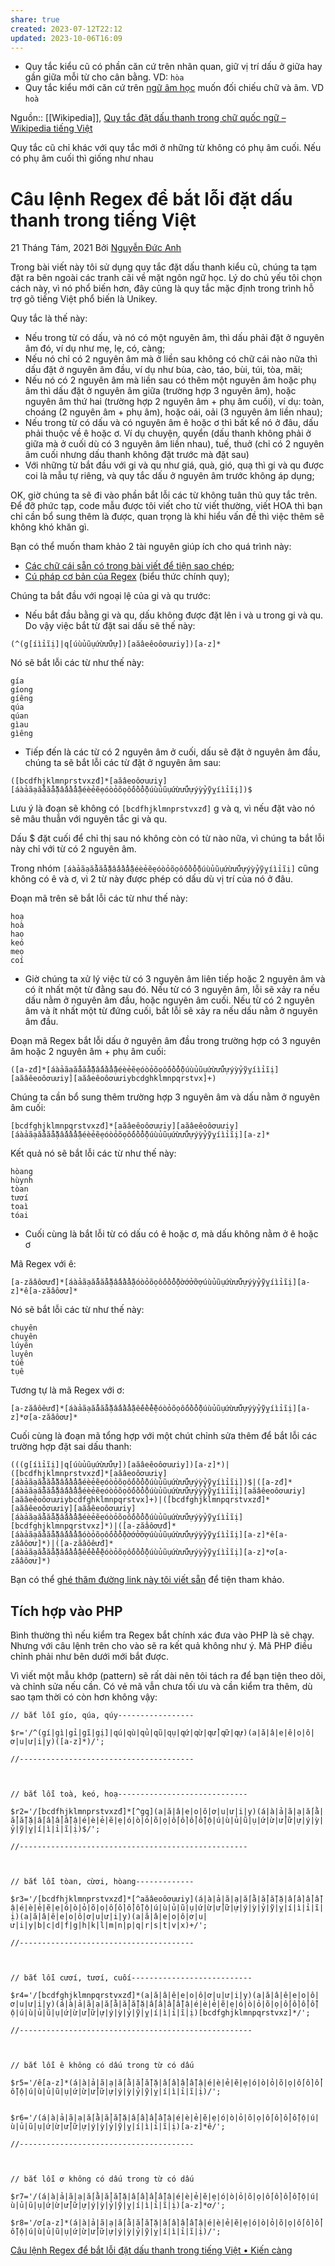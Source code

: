 ```yaml
---
share: true
created: 2023-07-12T22:12
updated: 2023-10-06T16:09
---
```

- Quy tắc kiểu cũ có phần căn cứ trên nhãn quan, giữ vị trí dấu ở giữa hay gần giữa mỗi từ cho cân bằng. VD: `hòa`
- Quy tắc kiểu mới căn cứ trên [ngữ âm học](https://vi.wikipedia.org/wiki/Ng%E1%BB%AF_%C3%A2m_h%E1%BB%8Dc "Ngữ âm học") muốn đối chiếu chữ và âm. VD `hoà`

Nguồn:: [[Wikipedia]], [Quy tắc đặt dấu thanh trong chữ quốc ngữ – Wikipedia tiếng Việt](https://vi.wikipedia.org/wiki/Quy_t%E1%BA%AFc_%C4%91%E1%BA%B7t_d%E1%BA%A5u_thanh_trong_ch%E1%BB%AF_qu%E1%BB%91c_ng%E1%BB%AF)

Quy tắc cũ chỉ khác với quy tắc mới ở những từ không có phụ âm cuối. Nếu có phụ âm cuối thì giống như nhau
# Câu lệnh Regex để bắt lỗi đặt dấu thanh trong tiếng Việt

21 Tháng Tám, 2021 Bởi [Nguyễn Đức Anh](https://kiencang.net/author/admin/ "Xem tất cả bài viết bằng Nguyễn Đức Anh")

Trong bài viết này tôi sử dụng quy tắc đặt dấu thanh kiểu cũ, chúng ta tạm đặt ra bên ngoài các tranh cãi về mặt ngôn ngữ học. Lý do chủ yếu tôi chọn cách này, vì nó phổ biến hơn, đây cũng là quy tắc mặc định trong trình hỗ trợ gõ tiếng Việt phổ biến là Unikey.

Quy tắc là thế này:

- Nếu trong từ có dấu, và nó có một nguyên âm, thì dấu phải đặt ở nguyên âm đó, ví dụ như mẹ, lẹ, có, càng;
- Nếu nó chỉ có 2 nguyên âm mà ở liền sau không có chữ cái nào nữa thì dấu đặt ở nguyên âm đầu, ví dụ như bùa, cào, táo, bùi, túi, tòa, mãi;
- Nếu nó có 2 nguyên âm mà liền sau có thêm một nguyên âm hoặc phụ âm thì dấu đặt ở nguyên âm giữa (trường hợp 3 nguyên âm), hoặc nguyên âm thứ hai (trường hợp 2 nguyên âm + phụ âm cuối), ví dụ: toàn, choáng (2 nguyên âm + phụ âm), hoặc oái, oải (3 nguyên âm liền nhau);
- Nếu trong từ có dấu và có nguyên âm ê hoặc ơ thì bất kể nó ở đâu, dấu phải thuộc về ê hoặc ơ. Ví dụ chuyện, quyển (dấu thanh không phải ở giữa mà ở cuối dù có 3 nguyên âm liền nhau), tuế, thuở (chỉ có 2 nguyên âm cuối nhưng dấu thanh không đặt trước mà đặt sau)
- Với những từ bắt đầu với gi và qu như giá, quà, gió, quạ thì gi và qu được coi là mẫu tự riêng, và quy tắc dấu ở nguyên âm trước không áp dụng;

OK, giờ chúng ta sẽ đi vào phần bắt lỗi các từ không tuân thủ quy tắc trên. Để đỡ phức tạp, code mẫu được tôi viết cho từ viết thường, viết HOA thì bạn chỉ cần bổ sung thêm là được, quan trọng là khi hiểu vấn đề thì việc thêm sẽ không khó khăn gì.

Bạn có thể muốn tham khảo 2 tài nguyên giúp ích cho quá trình này:

- [Các chữ cái sẵn có trong bài viết để tiện sao chép](https://kiencang.net/mang-array-tien-dung-ho-ten/);
- [Cú pháp cơ bản của Regex](https://kiencang.net/cu-phap-co-ban-regex/) (biểu thức chính quy);

Chúng ta bắt đầu với ngoại lệ của gi và qu trước:

- Nếu bắt đầu bằng gi và qu, dấu không được đặt lên i và u trong gi và qu. Do vậy việc bắt từ đặt sai dấu sẽ thế này:

```
(^(g[íìỉĩị]|q[úùủũụứừửữự])[aăâeêoôơuưiy])[a-z]*
```

Nó sẽ bắt lỗi các từ như thế này:

```
gía
gíong
gíêng
qúa
qúan
gìau
gìêng
```

- Tiếp đến là các từ có 2 nguyên âm ở cuối, dấu sẽ đặt ở nguyên âm đầu, chúng ta sẽ bắt lỗi các từ đặt ở nguyên âm sau:

```
([bcdfhjklmnprstvxzđ]*[aăâeoôơuưiy][áàảãạắằẳẵặấầẩẫậéèẻẽẹóòỏõọốồổỗộúùủũụứừửữựýỳỷỹỵíìỉĩị])$
```

Lưu ý là đoạn sẽ không có `[bcdfhjklmnprstvxzđ]` g và q, vì nếu đặt vào nó sẽ mâu thuẫn với nguyên tắc gi và qu.

Dấu $ đặt cuối để chỉ thị sau nó không còn có từ nào nữa, vì chúng ta bắt lỗi này chỉ với từ có 2 nguyên âm.

Trong nhóm `[áàảãạắằẳẵặấầẩẫậéèẻẽẹóòỏõọốồổỗộúùủũụứừửữựýỳỷỹỵíìỉĩị]` cũng không có ê và ơ, vì 2 từ này được phép có dấu dù vị trí của nó ở đâu.

Đoạn mã trên sẽ bắt lỗi các từ như thế này:

```
hoạ
hoà
haọ
keó
meọ
coí
```

- Giờ chúng ta xử lý việc từ có 3 nguyên âm liên tiếp hoặc 2 nguyên âm và có ít nhất một từ đằng sau đó. Nếu từ có 3 nguyên âm, lỗi sẽ xảy ra nếu dấu nằm ở nguyên âm đầu, hoặc nguyên âm cuối. Nếu từ có 2 nguyên âm và ít nhất một từ đứng cuối, bắt lỗi sẽ xảy ra nếu dấu nằm ở nguyên âm đầu.

Đoạn mã Regex bắt lỗi dấu ở nguyên âm đầu trong trường hợp có 3 nguyên âm hoặc 2 nguyên âm + phụ âm cuối:

```
([a-zđ]*[áàảãạắằẳẵặấầẩẫậéèẻẽẹóòỏõọốồổỗộúùủũụứừửữựýỳỷỹỵíìỉĩị][aăâêeoôơuưiy][aăâeêoôơuưiybcdghklmnpqrstvx]+)
```

Chúng ta cần bổ sung thêm trường hợp 3 nguyên âm và dấu nằm ở nguyên âm cuối:

```
[bcdfghjklmnpqrstvxzđ]*[aăâeêoôơuưiy][aăâeêoôơuưiy][áàảãạắằẳẵặấầẩẫậéèẻẽẹóòỏõọốồổỗộúùủũụứừửữựýỳỷỹỵíìỉĩị][a-z]*
```

Kết quả nó sẽ bắt lỗi các từ như thế này:

```
hòang
hùynh
tòan
tươí
toaì
tóai
```

- Cuối cùng là bắt lỗi từ có dấu có ê hoặc ơ, mà dấu không nằm ở ê hoặc ơ

Mã Regex với ê:

```
[a-zăâôơưđ]*[áàảãạắằẳẵặấầẩẫậóòỏõọốồổỗộờớởỡợúùủũụứừửữựýỳỷỹỵíìỉĩị][a-z]*ê[a-zăâôơư]*
```

Nó sẽ bắt lỗi các từ như thế này:

```
chụyên
chuỵên
lúyên
luỵên
túê
tụê
```

Tương tự là mã Regex với ơ:

```
[a-zăâôêưđ]*[áàảãạắằẳẵặấầẩẫậếềểễệóòỏõọốồổỗộúùủũụứừửữựýỳỷỹỵíìỉĩị][a-z]*ơ[a-zăâôơư]*
```

Cuối cùng là đoạn mã tổng hợp với một chút chỉnh sửa thêm để bắt lỗi các trường hợp đặt sai dấu thanh:

```
(((g[íìỉĩị]|q[úùủũụứừửữự])[aăâeêoôơuưiy])[a-z]*)|([bcdfhjklmnprstvxzđ]*[aăâeoôơuưiy][áàảãạắằẳẵặấầẩẫậéèẻẽẹóòỏõọốồổỗộúùủũụứừửữựýỳỷỹỵíìỉĩị])$|([a-zđ]*[áàảãạắằẳẵặấầẩẫậéèẻẽẹóòỏõọốồổỗộúùủũụứừửữựýỳỷỹỵíìỉĩị][aăâêeoôơuưiy][aăâeêoôơuưiybcdfghklmnpqrstvx]+)|([bcdfghjklmnpqrstvxzđ]*[aăâêeoôơuưiy][aăâêeoôơuưiy][áàảãạắằẳẵặấầẩẫậéèẻẽẹóòỏõọốồổỗộúùủũụứừửữựýỳỷỹỵíìỉĩị][bcdfghjklmnpqrstvxz]*)|([a-zăâôơưđ]*[áàảãạắằẳẵặấầẩẫậóòỏõọốồổỗộờớởỡợúùủũụứừửữựýỳỷỹỵíìỉĩị][a-z]*ê[a-zăâôơư]*)|([a-zăâôêưđ]*[áàảãạắằẳẵặấầẩẫậếềểễệóòỏõọốồổỗộúùủũụứừửữựýỳỷỹỵíìỉĩị][a-z]*ơ[a-zăâôơư]*)
```

Bạn có thể [ghé thăm đường link này tôi viết sẵn](https://regex101.com/r/0Fe2Es/1/) để tiện tham khảo.

## Tích hợp vào PHP

Bình thường thì nếu kiểm tra Regex bắt chính xác đưa vào PHP là sẽ chạy. Nhưng với câu lệnh trên cho vào sẽ ra kết quả không như ý. Mã PHP điều chỉnh phải như bên dưới mới bắt được.

Vì viết một mẫu khớp (pattern) sẽ rất dài nên tôi tách ra để bạn tiện theo dõi, và chỉnh sửa nếu cần. Có vẻ mã vẫn chưa tối ưu và cần kiểm tra thêm, dù sao tạm thời có còn hơn không vậy:

```
// bắt lỗi gío, qúa, qúy-----------------

$r='/^(gí|gì|gỉ|gĩ|gị]|qú|qù|qủ|qũ|qụ|qứ|qừ|qử|qữ|qự)(a|ă|â|e|ê|o|ô|ơ|u|ư|i|y)([a-z]*)/'; 

//---------------------------------------



// bắt lỗi toà, keó, hoạ-----------------------------

$r2='/[bcdfhjklmnprstvxzđ]*[^gq](a|ă|â|e|o|ô|ơ|u|ư|i|y)(á|à|ả|ã|ạ|ắ|ằ|ẳ|ẵ|ặ|ấ|ầ|ẩ|ẫ|ậ|é|è|ẻ|ẽ|ẹ|ó|ò|ỏ|õ|ọ|ố|ồ|ổ|ỗ|ộ|ú|ù|ủ|ũ|ụ|ứ|ừ|ử|ữ|ự|ý|ỳ|ỷ|ỹ|ỵ|í|ì|ỉ|ĩ|ị)$/'; 

//---------------------------------------------------



// bắt lỗi tòan, cừơi, hòang-------------

$r3='/[bcdfhjklmnprstvxzđ]*[^aăâeoôơuưiy](á|à|ả|ã|ạ|ắ|ằ|ẳ|ẵ|ặ|ấ|ầ|ẩ|ẫ|ậ|é|è|ẻ|ẽ|ẹ|ó|ò|ỏ|õ|ọ|ố|ồ|ổ|ỗ|ộ|ú|ù|ủ|ũ|ụ|ứ|ừ|ử|ữ|ự|ý|ỳ|ỷ|ỹ|ỵ|í|ì|ỉ|ĩ|ị)(a|ă|â|ê|e|o|ô|ơ|u|ư|i|y)(a|ă|â|e|o|ô|ơ|u|ư|i|y|b|c|d|f|g|h|k|l|m|n|p|q|r|s|t|v|x)+/'; 

//---------------------------------------



// bắt lỗi cươí, tươí, cuôí---------------------------

$r4='/[bcdfghjklmnpqrstvxzđ]*(a|ă|â|ê|e|o|ô|ơ|u|ư|i|y)(a|ă|â|ê|e|o|ô|ơ|u|ư|i|y)(á|à|ả|ã|ạ|ắ|ằ|ẳ|ẵ|ặ|ấ|ầ|ẩ|ẫ|ậ|é|è|ẻ|ẽ|ẹ|ó|ò|ỏ|õ|ọ|ố|ồ|ổ|ỗ|ộ|ú|ù|ủ|ũ|ụ|ứ|ừ|ử|ữ|ự|ý|ỳ|ỷ|ỹ|ỵ|í|ì|ỉ|ĩ|ị)[bcdfghjklmnpqrstvxz]*/';

//----------------------------------------------------



// bắt lỗi ê không có dấu trong từ có dấu

$r5='/ê[a-z]*(á|à|ả|ã|ạ|ắ|ằ|ẳ|ẵ|ặ|ấ|ầ|ẩ|ẫ|ậ|é|è|ẻ|ẽ|ẹ|ó|ò|ỏ|õ|ọ|ố|ồ|ổ|ỗ|ộ|ú|ù|ủ|ũ|ụ|ứ|ừ|ử|ữ|ự|ý|ỳ|ỷ|ỹ|ỵ|í|ì|ỉ|ĩ|ị)/';


$r6='/(á|à|ả|ã|ạ|ắ|ằ|ẳ|ẵ|ặ|ấ|ầ|ẩ|ẫ|ậ|é|è|ẻ|ẽ|ẹ|ó|ò|ỏ|õ|ọ|ố|ồ|ổ|ỗ|ộ|ú|ù|ủ|ũ|ụ|ứ|ừ|ử|ữ|ự|ý|ỳ|ỷ|ỹ|ỵ|í|ì|ỉ|ĩ|ị)[a-z]*ê/';

//---------------------------------------



// bắt lỗi ơ không có dấu trong từ có dấu

$r7='/(á|à|ả|ã|ạ|ắ|ằ|ẳ|ẵ|ặ|ấ|ầ|ẩ|ẫ|ậ|é|è|ẻ|ẽ|ẹ|ó|ò|ỏ|õ|ọ|ố|ồ|ổ|ỗ|ộ|ú|ù|ủ|ũ|ụ|ứ|ừ|ử|ữ|ự|ý|ỳ|ỷ|ỹ|ỵ|í|ì|ỉ|ĩ|ị)[a-z]*ơ/';

$r8='/ơ[a-z]*(á|à|ả|ã|ạ|ắ|ằ|ẳ|ẵ|ặ|ấ|ầ|ẩ|ẫ|ậ|é|è|ẻ|ẽ|ẹ|ó|ò|ỏ|õ|ọ|ố|ồ|ổ|ỗ|ộ|ú|ù|ủ|ũ|ụ|ứ|ừ|ử|ữ|ự|ý|ỳ|ỷ|ỹ|ỵ|í|ì|ỉ|ĩ|ị)/';
```
[Câu lệnh Regex để bắt lỗi đặt dấu thanh trong tiếng Việt • Kiến càng](https://kiencang.net/cau-lenh-regex-dau-thanh-viet/)
